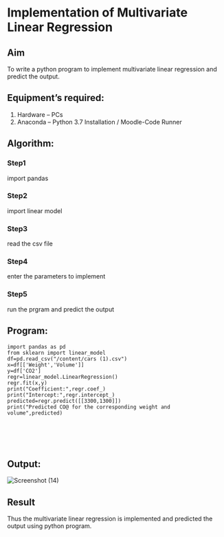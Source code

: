 # Implementation of Multivariate Linear Regression
## Aim
To write a python program to implement multivariate linear regression and predict the output.
## Equipment’s required:
1.	Hardware – PCs
2.	Anaconda – Python 3.7 Installation / Moodle-Code Runner
## Algorithm:
### Step1
import pandas

### Step2
import linear model

### Step3
read the csv file

### Step4
enter the parameters to implement

### Step5
run the prgram and predict the output

## Program:
```
import pandas as pd
from sklearn import linear_model
df=pd.read_csv("/content/cars (1).csv")
x=df[['Weight','Volume']]
y=df['CO2']
regr=linear_model.LinearRegression()
regr.fit(x,y)
print("Coefficient:",regr.coef_)
print("Intercept:",regr.intercept_)
predicted=regr.predict([[3300,1300]])
print("Predicted CO@ for the corresponding weight and volume",predicted)






```
## Output:
![Screenshot (14)](https://github.com/gowrisankarponnusamy/Multivariate-Linear-Regression/assets/119393123/1d16b246-f767-49ec-abce-407443f58963)


## Result
Thus the multivariate linear regression is implemented and predicted the output using python program.
